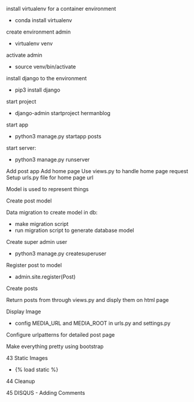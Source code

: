 install virtualenv for a container environment
- conda install virtualenv

create environment admin
- virtualenv venv

activate admin
- source venv/bin/activate

install django to the environment
- pip3 install django

start project
- django-admin startproject hermanblog

start app
- python3 manage.py startapp posts

start server:
- python3 manage.py runserver


Add post app
Add home page
Use views.py to handle home page request
Setup urls.py file for home page url

Model is used to represent things

Create post model

Data migration to create model in db:
- make migration script
- run migration script to generate database model

Create super admin user
- python3 manage.py createsuperuser

Register post to model
- admin.site.register(Post)

Create posts

Return posts from through views.py
and disply them on html page


Display Image
- config MEDIA_URL and 
MEDIA_ROOT in urls.py and settings.py

Configure urlpatterns for detailed post page

Make everything pretty using bootstrap

43 Static Images
- {% load static %}



44 Cleanup

45 DISQUS - Adding Comments

